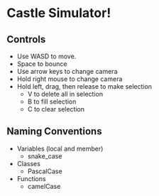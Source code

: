 # Castle Simulator!

## Controls
* Use WASD to move. 
* Space to bounce
* Use arrow keys to change camera
* Hold right mouse to change camera
* Hold left, drag, then release to make selection
	* V to delete all in selection
	* B to fill selection
	* C to clear selection

## Naming Conventions
* Variables (local and member)
  * snake_case 
* Classes
  * PascalCase
* Functions
  * camelCase

